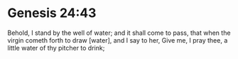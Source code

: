 # Genesis 24:43

Behold, I stand by the well of water; and it shall come to pass, that when the virgin cometh forth to draw [water], and I say to her, Give me, I pray thee, a little water of thy pitcher to drink;